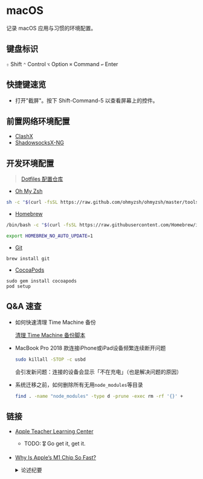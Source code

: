 # macOS

记录 macOS 应用与习惯的环境配置。

## 键盘标识

`⇧` Shift `⌃` Control `⌥` Option `⌘` Command `↩` Enter

## 快捷键速览

- 打开"截屏"。按下 Shift-Command-5 以查看屏幕上的控件。

## 前置网络环境配置

- [ClashX](https://github.com/yichengchen/clashX)
- [ShadowsocksX-NG](https://github.com/shadowsocks/ShadowsocksX-NG)

## 开发环境配置

> [Dotfiles 配置仓库](https://github.com/Binlogo/Dotfiles)

- [Oh My Zsh](https://ohmyz.sh/#install)

```sh
sh -c "$(curl -fsSL https://raw.github.com/ohmyzsh/ohmyzsh/master/tools/install.sh)"
```

- [Homebrew](../cli/homebrew.md)

```sh
/bin/bash -c "$(curl -fsSL https://raw.githubusercontent.com/Homebrew/install/master/install.sh)"
```

```sh
export HOMEBREW_NO_AUTO_UPDATE=1
```

- [Git](https://git-scm.com/)

```shell
brew install git
```

- [CocoaPods](https://cocoapods.org/)

```shell
sudo gem install cocoapods
pod setup
```

## Q&A 速查

- 如何快速清理 Time Machine 备份

  [清理 Time Machine 备份脚本](https://gist.github.com/Binlogo/6d309300e7d9afca91c93ff6d8fa453d)

- MacBook Pro 2018 款连接iPhone或iPad设备频繁连续断开问题

  ```sh
  sudo killall -STOP -c usbd
  ```

  会引发新问题：连接的设备会显示「不在充电」（也是解决问题的原因）

- 系统迁移之前，如何删除所有无用`node_modules`等目录

  ```sh
  find . -name "node_modules" -type d -prune -exec rm -rf '{}' +
  ```

## 链接

- [Apple Teacher Learning Center](https://appleteacher.apple.com/#/home/resources)

  - TODO: 🎖 Go get it, get it.

- [Why Is Apple’s M1 Chip So Fast?](https://debugger.medium.com/why-is-apples-m1-chip-so-fast-3262b158cba2)
  <details>
    <summary>论述纪要</summary>

    1. M1 并不是传统意义上的 CPU，而是 SoC（System on a chip）

    2. Apple 区别于其他添加通用核心的思路，在芯片中添加更多专用核心

    3. 通用内存架构(UMA)的特别之处，区别与以往的「集成显存」
        -  非CPU/GPU分区使用策略，真正共用内存，避免拷贝
        - 无须在不同类型内存中进行连接通讯，数据读写吞吐更大，速度更快
        - 基于 ARM 架构和更高密度的工艺，GPU 功率足够小，集成至 SoC 中，不会因发热量对芯片产生影响
        - 副作用：无法扩展内存，解决办法：加速与 SSD 交换内存的传输速度

    4. SoC 这么好，为什么 Intel/AMD 不复制苹果的策略？
        - 题外话：「生产方式决定生产力」
        - SoC 相当于是整个系统，更倾向于是 Dell/HP 这样的整机生产厂商去做
        - Intel/AMD 是传统 CPU 生产厂商，为整机提供零部件
        - 苹果对软硬件/上下游的掌握便发挥出巨大优势
        
  </details>